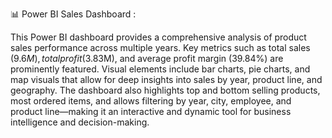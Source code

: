 📊 Power BI Sales Dashboard :

This Power BI dashboard provides a comprehensive analysis of product sales performance across multiple years. Key metrics such as total sales ($9.6M), total profit ($3.83M), and average profit margin (39.84%) are prominently featured. Visual elements include bar charts, pie charts, and map visuals that allow for deep insights into sales by year, product line, and geography. The dashboard also highlights top and bottom selling products, most ordered items, and allows filtering by year, city, employee, and product line—making it an interactive and dynamic tool for business intelligence and decision-making.
